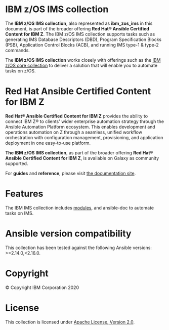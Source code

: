 IBM z/OS IMS collection
========================

The **IBM z/OS IMS collection**, also represented as **ibm\_zos\_ims**
in this document, is part of the broader offering **Red Hat® Ansible
Certified Content for IBM Z**. The IBM z/OS IMS collection supports tasks
such as generating IMS Database Descriptors (DBD), Program 
Specification Blocks (PSB), Application Control Blocks (ACB), and 
running IMS type-1 & type-2 commands.  

The **IBM z/OS IMS collection** works closely with offerings such as the 
[IBM z/OS core collection](https://github.com/ansible-collections/ibm_zos_core) 
to deliver a solution that will enable you to automate tasks on z/OS.

Red Hat Ansible Certified Content for IBM Z
===========================================

**Red Hat® Ansible Certified Content for IBM Z** provides the ability to
connect IBM Z® to clients\' wider enterprise automation strategy through
the Ansible Automation Platform ecosystem. This enables development and
operations automation on Z through a seamless, unified workflow
orchestration with configuration management, provisioning, and
application deployment in one easy-to-use platform.

**The IBM z/OS IMS collection**, as part of the broader offering
**Red Hat® Ansible Certified Content for IBM Z**, is available on Galaxy as 
community supported.

For **guides** and **reference**, please visit [the documentation
site](https://ibm.github.io/z_ansible_collections_doc/index.html).

Features
========

The IBM IMS collection includes
[modules](https://github.com/ansible-collections/ibm_zos_ims/tree/master/plugins/modules/),
and ansible-doc to automate tasks on IMS.


Ansible version compatibility
==============================

This collection has been tested against the following Ansible versions: >=2.14.0,<2.16.0.


Copyright
=========

© Copyright IBM Corporation 2020

License
=======

This collection is licensed under [Apache License, Version 2.0](https://opensource.org/licenses/Apache-2.0).

